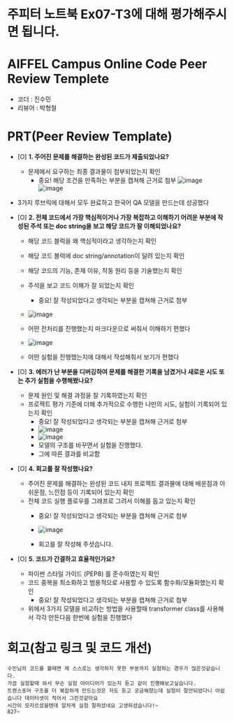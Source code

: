 # 주피터 노트북 Ex07-T3에 대해 평가해주시면 됩니다.

# AIFFEL Campus Online Code Peer Review Templete
- 코더 : 진수민    
- 리뷰어 : 박형철


# PRT(Peer Review Template)
- [O]  **1. 주어진 문제를 해결하는 완성된 코드가 제출되었나요?**
    - 문제에서 요구하는 최종 결과물이 첨부되었는지 확인
        - 중요! 해당 조건을 만족하는 부분을 캡쳐해 근거로 첨부
    ![image](https://github.com/user-attachments/assets/360ff9b0-e3a8-4190-9c5f-0e315dfb60f5)
![image](https://github.com/user-attachments/assets/6e0e7811-56bc-4b7a-9e43-20b194407605)
 - 3가지 루브릭에 대해서 모두 완료하고 한국어 QA 모델을 만드는데 성공했다

- [O]  **2. 전체 코드에서 가장 핵심적이거나 가장 복잡하고 이해하기 어려운 부분에 작성된 
주석 또는 doc string을 보고 해당 코드가 잘 이해되었나요?**
    - 해당 코드 블럭을 왜 핵심적이라고 생각하는지 확인
    - 해당 코드 블럭에 doc string/annotation이 달려 있는지 확인
    - 해당 코드의 기능, 존재 이유, 작동 원리 등을 기술했는지 확인
    - 주석을 보고 코드 이해가 잘 되었는지 확인
        - 중요! 잘 작성되었다고 생각되는 부분을 캡쳐해 근거로 첨부
        
    - ![image](https://github.com/user-attachments/assets/e9fde25b-caee-40e8-b122-643d938f0763)
    - 어떤 전처리를 진행했는지 마크다운으로 써줘서 이해하기 편했다
 
    - ![image](https://github.com/user-attachments/assets/92b00cbd-bb9d-4159-b3ed-2ae2b6271279)
    - 어떤 실험을 진행했는지에 대해서 작성해줘서 보기가 편했다

- [O]  **3. 에러가 난 부분을 디버깅하여 문제를 해결한 기록을 남겼거나
새로운 시도 또는 추가 실험을 수행해봤나요?**
    - 문제 원인 및 해결 과정을 잘 기록하였는지 확인
    - 프로젝트 평가 기준에 더해 추가적으로 수행한 나만의 시도, 
    실험이 기록되어 있는지 확인
        - 중요! 잘 작성되었다고 생각되는 부분을 캡쳐해 근거로 첨부
        - ![image](https://github.com/user-attachments/assets/370e75e6-31bb-48f4-a7c1-989b7237a887)
        - ![image](https://github.com/user-attachments/assets/b3bb7217-80b3-4250-857c-07012d10ecb2)
        - 모델의 구조를 바꾸면서 실험을 진행했다.
        - 그에 따른 결과를 비교함

- [O]  **4. 회고를 잘 작성했나요?**
    - 주어진 문제를 해결하는 완성된 코드 내지 프로젝트 결과물에 대해
    배운점과 아쉬운점, 느낀점 등이 기록되어 있는지 확인
    - 전체 코드 실행 플로우를 그래프로 그려서 이해를 돕고 있는지 확인
        - 중요! 잘 작성되었다고 생각되는 부분을 캡쳐해 근거로 첨부
        
        - ![image](https://github.com/user-attachments/assets/f17943a7-8b44-4a7b-a3b3-ebc9b2a9cd74)
        - 회고를 잘 작성해 주셧습니다.

- [O]  **5. 코드가 간결하고 효율적인가요?**
    - 파이썬 스타일 가이드 (PEP8) 를 준수하였는지 확인
    - 코드 중복을 최소화하고 범용적으로 사용할 수 있도록 함수화/모듈화했는지 확인
        - 중요! 잘 작성되었다고 생각되는 부분을 캡쳐해 근거로 첨부
    - 위에서 3가지 모델을 비교하는 방법을 사용할때 transformer class를 사용해서 각각 만든다음 한번에 실험을 진행했다


# 회고(참고 링크 및 코드 개선)
```
수민님의 코드를 볼때면 제 스스로는 생각하지 못한 부분까지 실험하는 경우가 많은것같습니다.  
가끔 실험할때 와서 무슨 실험 아이디어가 있는지 듣고 같이 진행해보고싶습니다.
트랜스포머 구조를 더 복잡하게 만드는것은 저도 듣고 궁금해졌는데 실험이 잘안되었다니 아쉽습니다 데이터셋이 적어서 그런것같아요
시간이 모자르셨을텐데 알차게 실험 잘하셨네요 고생하셨습니다!~  
827~
```
